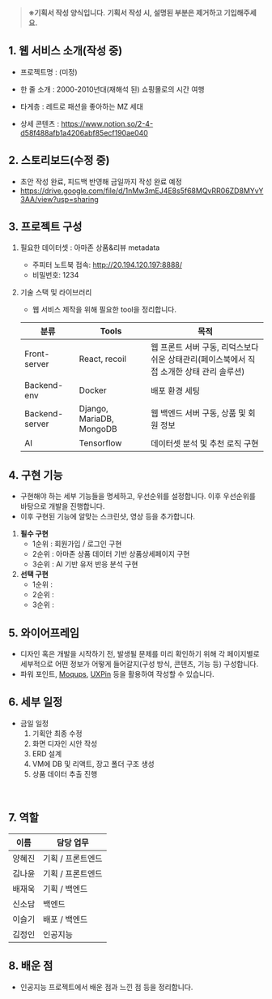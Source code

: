 >**※기획서 작성 양식입니다.**
**기획서 작성 시, 설명된 부분은 제거하고 기입해주세요.**

## 1. 웹 서비스 소개(작성 중)

- 프로젝트명 : (미정)

- 한 줄 소개 : 2000-2010년대(재해석 된) 쇼핑몰로의 시간 여행

- 타게층 : 레트로 패션을 좋아하는 MZ 세대

- 상세 콘텐츠 : https://www.notion.so/2-4-d58f488afb1a4206abf85ecf190ae040



## 2. 스토리보드(수정 중)
- 초안 작성 완료, 피드백 반영해 금일까지 작성 완료 예정
- https://drive.google.com/file/d/1nMw3mEJ4E8s5f68MQvRR06ZD8MYvY3AA/view?usp=sharing



## 3. 프로젝트 구성
1. 필요한 데이터셋 : 아마존 상품&리뷰 metadata
    - 주피터 노트북 접속: http://20.194.120.197:8888/
    - 비밀번호: 1234

2. 기술 스택 및 라이브러리
    - 웹 서비스 제작을 위해 필요한 tool을 정리합니다.

    | 분류 | Tools | 목적 |
    | ------ | ------ | ------ |
    | Front-server | React, recoil| 웹 프론트 서버 구동, 리덕스보다 쉬운 상태관리(페이스북에서 직접 소개한 상태 관리 솔루션) |
    | Backend-env | Docker| 배포 환경 세팅 |
    | Backend-server | Django, MariaDB, MongoDB | 웹 백엔드 서버 구동, 상품 및 회원 정보 |
    | AI | Tensorflow | 데이터셋 분석 및 추천 로직 구현 |



## 4. 구현 기능
- 구현해야 하는 세부 기능들을 명세하고, 우선순위를 설정합니다. 이후 우선순위를 바탕으로 개발을 진행합니다.
- 이후 구현된 기능에 알맞는 스크린샷, 영상 등을 추가합니다.
1. **필수 구현**
    - 1순위 : 회원가입 / 로그인 구현
    - 2순위 : 아마존 상품 데이터 기반 상품상세페이지 구현
    - 3순위 : AI 기반 유저 반응 분석 구현
2. **선택 구현**
    - 1순위 :
    - 2순위 :
    - 3순위 :



## 5. 와이어프레임
- 디자인 혹은 개발을 시작하기 전, 발생될 문제를 미리 확인하기 위해 각 페이지별로 세부적으로 어떤 정보가 어떻게 들어갈지(구성 방식, 콘텐츠, 기능 등) 구성합니다.
- 파워 포인트, [Moqups](https://moqups.com/), [UXPin](https://www.uxpin.com/) 등을 활용하여 작성할 수 있습니다.



## 6. 세부 일정
- 금일 일정
    1. 기획안 최종 수정
    2. 화면 디자인 시안 작성
    3. ERD 설계
    4. VM에 DB 및 리액트, 장고 폴더 구조 생성
    5. 상품 데이터 추출 진행
</br>



## 7. 역할

| 이름 | 담당 업무 |
| ------ | ------ |
| 양혜진 | 기획 / 프론트엔드 |
| 김나윤 | 기획 / 프론트엔드 |
| 배재욱 | 기획 / 백엔드 |
| 신소담 | 백엔드 |
| 이슬기 | 배포 / 백엔드 |
| 김정인 | 인공지능 |


## 8. 배운 점
- 인공지능 프로젝트에서 배운 점과 느낀 점 등을 정리합니다.

